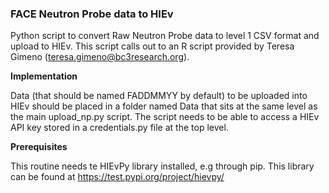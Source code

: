 ### FACE Neutron Probe data to HIEv

Python script to convert Raw Neutron Probe data to level 1 CSV format and upload to HIEv. This script calls out to an R script provided by Teresa Gimeno (teresa.gimeno@bc3research.org). 

__Implementation__

Data (that should be named FADDMMYY by default) to be uploaded into HIEv should be placed in a folder named Data that sits at the same level as the main upload_np.py script.
The script needs to be able to access a HIEv API key stored in a credentials.py file at the top level.

__Prerequisites__

This routine needs te HIEvPy library installed, e.g through pip. This library can be found at https://test.pypi.org/project/hievpy/
     
